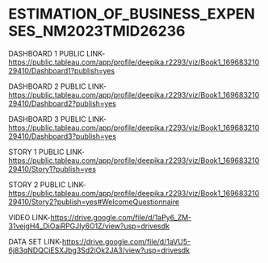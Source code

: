 

# ESTIMATION_OF_BUSINESS_EXPENSES_NM2023TMID26236

DASHBOARD 1 PUBLIC LINK-https://public.tableau.com/app/profile/deepika.r2293/viz/Book1_16968321029410/Dashboard1?publish=yes

DASHBOARD 2 PUBLIC LINK-https://public.tableau.com/app/profile/deepika.r2293/viz/Book1_16968321029410/Dashboard2?publish=yes

DASHBOARD 3 PUBLIC LINK-https://public.tableau.com/app/profile/deepika.r2293/viz/Book1_16968321029410/Dashboard3?publish=yes

STORY 1 PUBLIC LINK-https://public.tableau.com/app/profile/deepika.r2293/viz/Book1_16968321029410/Story1?publish=yes

STORY 2 PUBLIC LINK-https://public.tableau.com/app/profile/deepika.r2293/viz/Book1_16968321029410/Story2?publish=yes#WelcomeQuestionnaire

VIDEO LINK-https://drive.google.com/file/d/1aPy6_ZM-31vejgH4_DiOaiRPGJIy6O1Z/view?usp=drivesdk

DATA SET LINK-https://drive.google.com/file/d/1aVU5-6j83qNDQCiESXJbg3Sd2iOk2JA3/view?usp=drivesdk
